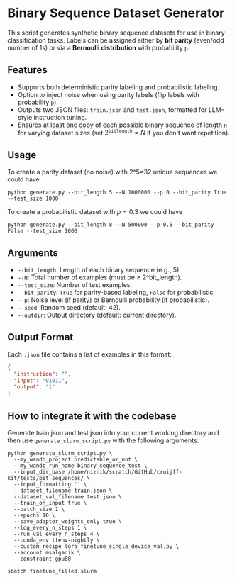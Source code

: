 # Binary Sequence Dataset Generator

This script generates synthetic binary sequence datasets for use in binary classification tasks. Labels can be assigned either by **bit parity** (even/odd number of 1s) or via a **Bernoulli distribution** with probability `p`.

## Features

* Supports both deterministic parity labeling and probabilistic labeling.
* Option to inject noise when using parity labels (flip labels with probability `p`).
* Outputs two JSON files: `train.json` and `test.json`, formatted for LLM-style instruction tuning.
* Ensures at least one copy of each possible binary sequence of length `n` for varying dataset sizes (set $2^\texttt{bitlength} = N$ if you don't want repetition). 

## Usage

To create a parity dataset (no noise) with 2^5=32 unique sequences we could have

```
python generate.py --bit_length 5 --N 1000000 --p 0 --bit_parity True --test_size 1000
```

To create a probabilistic dataset with $p = 0.3$ we could have

```
python generate.py --bit_length 8 --N 500000 --p 0.5 --bit_parity False --test_size 1000
```

## Arguments

* `--bit_length`: Length of each binary sequence (e.g., 5).
* `--N`: Total number of examples (must be ≥ 2^bit\_length).
* `--test_size`: Number of test examples.
* `--bit_parity`: `True` for parity-based labeling, `False` for probabilistic.
* `--p`: Noise level (if parity) or Bernoulli probability (if probabilistic).
* `--seed`: Random seed (default: 42).
* `--outdir`: Output directory (default: current directory).

## Output Format

Each `.json` file contains a list of examples in this format:

```json
{
  "instruction": "",
  "input": "01011",
  "output": "1"
}
```

## How to integrate it with the codebase

Generate train.json and test.json into your current working directory and then use `generate_slurm_script.py` with the following arguments:

```
python generate_slurm_script.py \
  --my_wandb_project predictable_or_not \
  --my_wandb_run_name binary_sequence_test \
  --input_dir_base /home/niznik/scratch/GitHub/cruijff-kit/tests/bit_sequences/ \
  --input_formatting '' \
  --dataset_filename train.json \
  --dataset_val_filename test.json \
  --train_on_input true \
  --batch_size 1 \
  --epochs 10 \
  --save_adapter_weights_only true \
  --log_every_n_steps 1 \
  --run_val_every_n_steps 4 \
  --conda_env ttenv-nightly \
  --custom_recipe lora_finetune_single_device_val.py \
  --account msalganik \
  --constraint gpu80

sbatch finetune_filled.slurm
```

